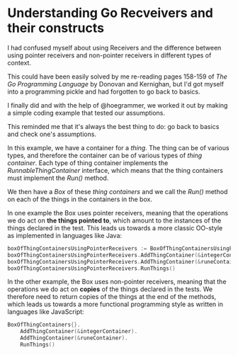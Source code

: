 # Understanding Go Recveivers and their constructs

I had confused myself about using Receivers and the difference between using pointer receivers and non-pointer receivers in different types of context.

This could have been easily solved by me re-reading pages 158-159 of _The Go Programming Language_ by Donovan and Kernighan, but I'd got myself into a programming pickle and had forgotten to go back to basics.

I finally did and with the help of @hoegrammer, we worked it out by making a simple coding example that tested our assumptions.

This reminded me that it's always the best thing to do: go back to basics and check one's assumptions.

In this example, we have a container for a _thing_.  The thing can be of various types, and therefore the container can be of various types of _thing container_.  Each type of thing container implements the _RunnableThingContainer_ interface, which means that the thing containers must implement the _Run()_ method.

We then have a _Box_ of these _thing containers_ and we call the _Run()_ method on each of the things in the containers in the box.

In one example the Box uses pointer receivers, meaning that the operations we do act on __the things pointed to__, which amount to the instances of the things declared in the test.  This leads us towards a more classic OO-style as implemented in languages like Java:

```go
boxOfThingContainersUsingPointerReceivers := BoxOfThingContainersUsingPointerReceivers{}
boxOfThingContainersUsingPointerReceivers.AddThingContainer(&integerContainer)
boxOfThingContainersUsingPointerReceivers.AddThingContainer(&runeContainer)
boxOfThingContainersUsingPointerReceivers.RunThings()
```

In the other example, the Box uses non-pointer receivers, meaning that the operations we do act on __copies__ of the things declared in the tests.  We therefore need to return copies of the things at the end of the methods, which leads us towards a more functional programming style as written in languages like JavaScript:

```go
BoxOfThingContainers{}.
    AddThingContainer(&integerContainer).
    AddThingContainer(&runeContainer).
    RunThings()
```